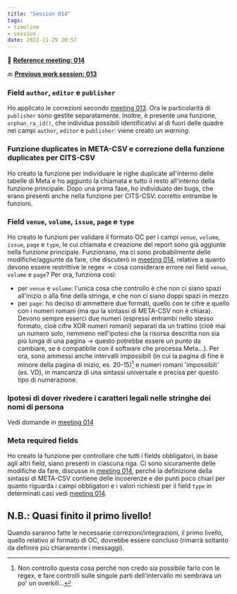 ```yaml
---
title: "Session 014"
tags:
- timeline
- session
date: 2022-11-29 20:57
---
```

<span 
		class='ob-timelines'
		data-date="2022-11-29-00">
</span>

👥 [**Reference meeting: 014**](notes/meetings/meeting%20014.md)

🔙 [**Previous work session: 013**](notes/sessions/session%20013.md)

### Field `author`, `editor` e `publisher`
Ho applicato le correzioni secondo [meeting 013](notes/meetings/meeting%20013.md). Ora le particolarità di `publisher` sono gestite separatamente. Inoltre, è presente una funzione, `orphan_ra_id()`, che individua possibili identificativi al di fuori delle quadre nei campi  `author`, `editor` e `publisher`: viene creato un *warning*.

### Funzione duplicates in META-CSV e correzione della funzione duplicates per CITS-CSV
Ho creato la funzione per individuare le righe duplicate all'interno delle tabelle di Meta e ho aggiunto la chiamata e tutto il resto all'interno della funzione principale. Dopo una prima fase, ho individuato dei bugs, che erano presenti anche nella funzione per CITS-CSV: corretto entrambe le funzioni.

### Field `venue`, `volume`, `issue`, `page` e `type`
Ho creato le funzioni per validare il formato OC per i campi `venue`, `volume`, `issue`, `page` e `type`, le cui chiamata e creazione del report sono già aggiunte nella funzione principale. Funzionano, ma ci sono probabilmente delle modifiche/aggiunte da fare, che discuterò in [meeting 014](notes/meetings/meeting%20014.md), relative a quanto devono essere restrittive le regex → cosa considerare errore nei field `venue`, `volume` e `page`?
Per ora, funziona così:
* per `venue` e `volume`: l'unica cosa che controllo è che non ci siano spazi all'inizio o alla fine della stringa, e che non ci siano doppi spazi in mezzo
* per `page`: ho deciso di ammettere due formati, quello con le cifre e quello con i numeri romani (ma qui la sintassi di META-CSV non è chiara). Devono sempre esserci due numeri (espressi entrambi nello stesso formato, cioè cifre XOR numeri romani) separati da un trattino (cioè mai un numero solo, nemmeno nell'ipotesi che la risorsa descritta non sia più lunga di una pagina → questo potrebbe essere un punto da cambiare, se è compatibile con il software che processa Meta...). Per ora, sono ammessi anche intervalli impossibili (in cui la pagina di fine è minore della pagina di inizio, es. 20-15)[^1] e numeri romani 'impossibili' (es. VD), in mancanza di una sintassi universale e precisa per questo tipo di numerazione. 

### Ipotesi di dover rivedere i caratteri legali nelle stringhe dei nomi di persona
Vedi domande in [meeting 014](notes/meetings/meeting%20014.md)

### Meta required fields
Ho creato la funzione per controllare che tutti i fields obbligatori, in base agli altri field, siano presenti in ciascuna riga. Ci sono sicuramente delle modifiche da fare, discusse in [meeting 014](notes/meetings/meeting%20014.md), perché la definizione della sintassi di META-CSV contiene delle incoerenze e dei punti poco chiari per quanto riguarda i campi obbligatori e i valori richiesti per il field `type` in determinati casi vedi [meeting 014](notes/meetings/meeting%20014.md).


## N.B.: Quasi finito il primo livello!
Quando saranno fatte le necessarie correzioni/integrazioni, il primo livello, quello relativo al formato di OC, dovrebbe essere concluso (rimarrà soltanto da definire più chiaramente i messaggi).



[^1]: Non controllo questa cosa perché non credo sia possibile farlo con le regex, e fare controlli sulle singole parti dell'intervallo mi sembrava un po' un overkill... 